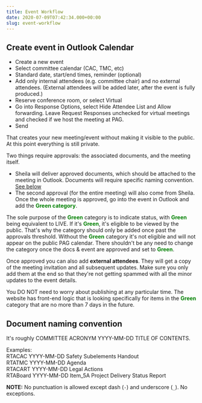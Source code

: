 ```yaml
---
title: Event Workflow
date: 2020-07-09T07:42:34.000+00:00
slug: event-workflow
---
```


## Create event in Outlook Calendar

- Create a new event
- Select committee calendar (CAC, TMC, etc)
- Standard date, start/end times, reminder (optional)
- Add only internal attendees (e.g. committee chair) and no external attendees. (External attendees will be added later, after the event is fully produced.)
- Reserve conference room, or select Virtual
- Go into Response Options, select Hide Attendee List and Allow forwarding. Leave Request Responses unchecked for virtual meetings and checked if we host the meeting at PAG. 
- Send

That creates your new meeting/event without making it visible to the public. At this point everything is still private.

Two things require approvals: the associated documents, and the meeting itself. 
- Sheila will deliver approved documents, which should be attached to the meeting in Outlook. Documents will require specific naming convention. [See below](#document-naming-convention)
- The second approval (for the entire meeting) will also come from Sheila. Once the whole meeting is approved, go into the event in Outlook and add the <b style="color:green;">Green category</b>.

The sole purpose of the <b style="color:green;">Green</b> category is to indicate status, with <b style="color:green;">Green</b> being equivalent to LIVE. If it's <b style="color:green;">Green</b>, it's eligible to be viewed by the public. That's why the category should only be added once past the approvals threshold. Without the <b style="color:green;">Green</b> category it's not eligible and will not appear on the public PAG calendar. There shouldn't be any need to change the category once the docs & event are approved and set to <b style="color:green;">Green</b>.

Once approved you can also add <b>external attendees</b>. They will get a copy of the meeting invitation and all subsequent updates. Make sure you only add them at the end so that they're not getting spammed with all the minor updates to the event details.

You DO NOT need to worry about publishing at any particular time. The website has front-end logic that is looking specifically for items in the <b style="color:green;">Green</b> category that are no more than 7 days in the future.

## Document naming convention
It's roughly COMMITTEE ACRONYM YYYY-MM-DD TITLE OF CONTENTS. 

Examples:<br>
RTACAC YYYY-MM-DD Safety Subelements Handout<br>
RTATMC YYYY-MM-DD Agenda<br>
RTACART YYYY-MM-DD Legal Actions<br>
RTABoard YYYY-MM-DD Item_5A Project Delivery Status Report

**NOTE:** No punctuation is allowed except dash (`-`) and underscore (`_`). No exceptions.
